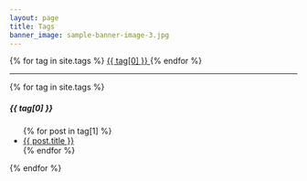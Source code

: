 ```yaml
---
layout: page
title: Tags
banner_image: sample-banner-image-3.jpg
---
```


<div>
  <!-- tag cloud -->
  {% for tag in site.tags %}
    <a href="{{ tag[0] | prepend: '/tags/#' | prepend: site.baseurl }}">{{ tag[0] }} </a>
  {% endfor %}
  <hr>
  
  <!-- tag post -->
  {% for tag in site.tags %} 
    <h5 id="{{ tag[0] }}">{{ tag[0] }}</h5>
    <ul>
    {% for post in tag[1] %} 
      <li><a href="{{ post.url | prepend: site.baseurl }}">{{ post.title }}</a></li>
    {% endfor %}
    </ul>
  {% endfor %}
</div>